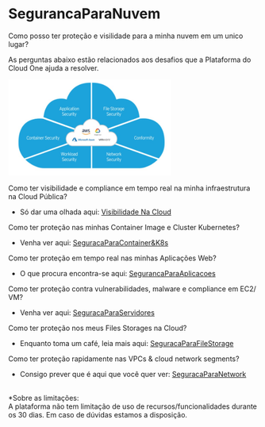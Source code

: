 # SegurancaParaNuvem

Como posso ter proteção e visilidade para a minha nuvem em um unico lugar?

As perguntas abaixo estão relacionados aos desafios que a Plataforma do Cloud One ajuda a resolver.

<img src="C1.jpg" alt="ADD Azure" width="65%"> </img>
  
Como ter visibilidade e compliance em tempo real na minha infraestrutura na Cloud Pública?

- Só dar uma olhada aqui: <a href="https://github.com/SecurityForCloudBuilders/SegurancaParaNuvem/tree/main/SegurancaParaCloudESecOps/VisibilidadeNaCloud"> Visibilidade Na Cloud </a>

Como ter proteção nas minhas Container Image e Cluster Kubernetes?

- Venha ver aqui: <a href="https://github.com/SecurityForCloudBuilders/SegurancaParaNuvem/tree/main/SegurancaParaCloudESecOps/SeguracaParaContainer%26K8s"> SeguracaParaContainer&K8s </a> 

Como ter proteção em tempo real nas minhas Aplicações Web?

- O que procura encontra-se aqui: <a href="https://github.com/SecurityForCloudBuilders/SegurancaParaNuvem/tree/main/SegurancaParaCloudESecOps/SegurancaParaAplicacoes"> SegurancaParaAplicacoes </a>

Como ter proteção contra vulnerabilidades, malware e compliance em EC2/ VM?

- Venha ver aqui: <a href="https://github.com/SecurityForCloudBuilders/SegurancaParaNuvem/tree/main/SegurancaParaCloudESecOps/SeguracaParaServidores"> SeguracaParaServidores </a>

Como ter proteção nos meus Files Storages na Cloud?

- Enquanto toma um café, leia mais aqui: <a href="https://github.com/SecurityForCloudBuilders/SegurancaParaNuvem/tree/main/SegurancaParaCloudESecOps/SeguracaParaFileStorage"> SeguracaParaFileStorage </a>

Como ter proteção rapidamente nas VPCs & cloud network segments?
 
- Consigo prever que é aqui que você quer ver: <a href="https://github.com/SecurityForCloudBuilders/SegurancaParaNuvem/tree/main/SegurancaParaCloudESecOps/SeguracaParaNetwork"> SeguracaParaNetwork </a>

</br>
*Sobre as limitações:
</br>
A plataforma não tem limitação de uso de recursos/funcionalidades durante os 30 dias.
Em caso de dúvidas estamos a disposição.
